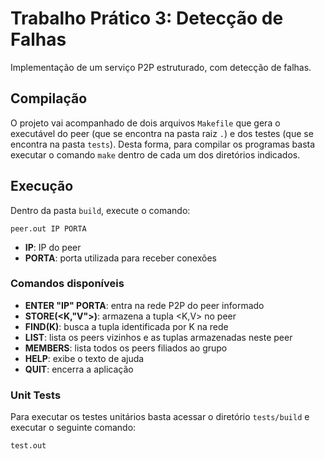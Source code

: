 
# Trabalho Prático 3: Detecção de Falhas #

Implementação de um serviço P2P estruturado, com detecção de falhas.

## Compilação ##

O projeto vai acompanhado de dois arquivos `Makefile` que gera o executável do
peer (que se encontra na pasta raiz `.`) e dos testes (que se encontra na pasta
 `tests`). Desta forma, para compilar os programas basta executar o comando
`make` dentro de cada um dos diretórios indicados.

## Execução ##

Dentro da pasta `build`, execute o comando:
```
peer.out IP PORTA
```
* **IP**: IP do peer
* **PORTA**: porta utilizada para receber conexões

### Comandos disponíveis ###

* **ENTER "IP" PORTA**: entra na rede P2P do peer informado
* **STORE(<K,"V">)**: armazena a tupla <K,V> no peer
* **FIND(K)**: busca a tupla identificada por K na rede
* **LIST**: lista os peers vizinhos e as tuplas armazenadas neste peer
* **MEMBERS**: lista todos os peers filiados ao grupo
* **HELP**: exibe o texto de ajuda
* **QUIT**: encerra a aplicação

### Unit Tests ###

Para executar os testes unitários basta acessar o diretório `tests/build` e executar
o seguinte comando:
```
test.out
```
